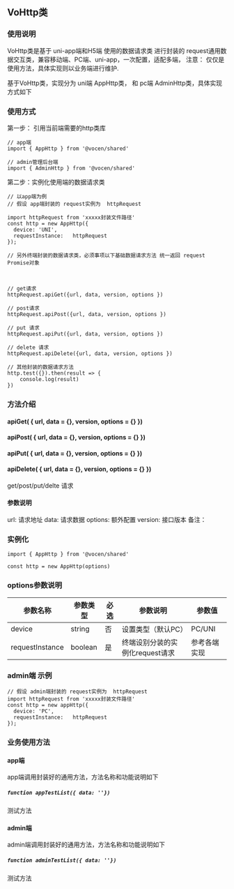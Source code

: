 ## VoHttp类

### 使用说明

VoHttp类是基于 uni-app端和H5端 使用的数据请求类 进行封装的 request通用数据交互类，兼容移动端、PC端、uni-app，一次配置，适配多端，
注意： 仅仅是使用方法，具体实现则以业务端进行维护.

基于VoHttp类，实现分为 uni端 AppHttp类， 和 pc端 AdminHttp类，具体实现方式如下

### 使用方式

第一步： 引用当前端需要的http类库

```
// app端
import { AppHttp } from '@vocen/shared'

// admin管理后台端
import { AdminHttp } from '@vocen/shared'
```

第二步：实例化使用端的数据请求类

```
// 以app端为例
// 假设 app端封装的 request实例为  httpRequest

import httpRequest from 'xxxxx封装文件路径'
const http = new AppHttp({
  device: 'UNI',
  requestInstance:   httpRequest
});

// 另外终端封装的数据请求类，必须事项以下基础数据请求方法 统一返回 request Promise对象



// get请求
httpRequest.apiGet({url, data, version, options })

// post请求
httpRequest.apiPost({url, data, version, options })

// put 请求
httpRequest.apiPut({url, data, version, options })

// delete 请求
httpRequest.apiDelete({url, data, version, options })

// 其他封装的数据请求方法
http.test({}).then(result => {
    console.log(result)
})
```

### 方法介绍

#### apiGet( { url, data = {}, version, options = {} })

#### apiPost( { url, data = {}, version, options = {} })

#### apiPut( { url, data = {}, version, options = {} })

#### apiDelete( { url, data = {}, version, options = {} })

get/post/put/delte 请求

#### 参数说明

url: 请求地址
data: 请求数据
options: 额外配置
version: 接口版本
备注：

### 实例化

```
import { AppHttp } from '@vocen/shared'

const http = new AppHttp(options)
```

### options参数说明


| 参数名称        | 参数类型 | 必选 | 参数说明                        | 参数值       |
| ----------------- | ---------- | ------ | --------------------------------- | -------------- |
| device          | string   | 否   | 设置类型（默认PC）              | PC/UNI       |
| requestInstance | boolean  | 是   | 终端设别分装的实例化request请求 | 参考各端实现 |

### admin端 示例

```
// 假设 admin端封装的 request实例为  httpRequest
import httpRequest from 'xxxxx封装文件路径'
const http = new appHttp({
  device: 'PC',
  requestInstance:   httpRequest
});
```

### 业务使用方法

#### app端

app端调用封装好的通用方法，方法名称和功能说明如下

##### `function appTestList({ data: ''})`

测试方法

#### admin端

admin端调用封装好的通用方法，方法名称和功能说明如下

##### `function adminTestList({ data: ''})`

测试方法
